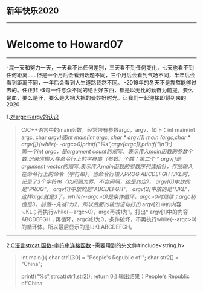 ## 新年快乐2020
----
# Welcome to Howard07 #
---
-混一天和努力一天，一天看不出任何差别，三天看不到任何变化，七天也看不到任何距离……但是一个月后会看到话题不同，三个月后会看到气场不同，半年后会看到距离不同，一年后会看到人生道路截然不同。
-2019年的冬天不是靠熬能够过去的。任正非
-$每一件与众不同的绝世好东西，都是以无比的勤奋为前提。要么是血，要么是汗，要么是大把大把的曼妙好时光。让我们一起迎接即将到来的2020


1.[对argc与argv的认识](https://blog.csdn.net/u014106566/article/details/84141718)
>C/C++语言中的main函数，经常带有参数argc，argv，如下：int main(int argc, char ****argv)或int main(int argc, char * argv[])
main (argc,char * argv[]){while(- -argc>0)printf("%s",argv[argc]);printf("\n");}
<br>第一个int argc，是argument count的缩写，表示传入main函数的参数个数,记录你输入在命令行上的字符串（参数）个数；第二个 * argv[]是argument vector的缩写,表示传入main函数的参数序列或指针，存放输入在命令行上的命令（字符串）。当命令行输入PROG ABCDEFGH  IJKL时，记录了3个字符串（以间隔为界，不含间隔，这是约定），* argv[0]中放的是"PROG"，* argv[1]中放的是"ABCDEFGH"，* argv[2]中放的是"IJKL"，这样argc就是3了。while(--argc>0)是条件循环，argc>0时继续；argc初值是3，前置--先减1为2，所以后面的输出语句打出* argv[2]中的内容IJKL；再执行while(--argc>0)，argc再减1为1，打出* argv[1]中的内容ABCDEFGH；再循环，argc减1为0，条件破坏，不再执行while(--argc>0)的循环体。所以最后显示的是IJKLABCDEFGH。

---
2.[C语言strcat 函数-字符串连接函数](https://www.shiyanlou.com/courses/57/learning/?id=357)
-需要用到的头文件#include<string.h>
<blockquote>int main(){
   char str1[30] = "People's Republic of'";
   char str2[] = "China";

   printf("%s",strcat(str1,str2));
   return 0;}
   输出结果：People's Republic of'China
</blockquote>



